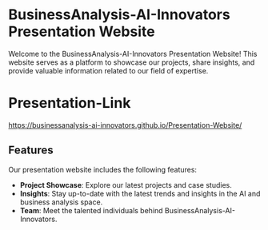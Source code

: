 # BusinessAnalysis-AI-Innovators Presentation Website

Welcome to the BusinessAnalysis-AI-Innovators Presentation Website! This website serves as a platform to showcase our projects, share insights, and provide valuable information related to our field of expertise.

# Presentation-Link
 https://businessanalysis-ai-innovators.github.io/Presentation-Website/

## Features
Our presentation website includes the following features:

- **Project Showcase**: Explore our latest projects and case studies.
- **Insights**: Stay up-to-date with the latest trends and insights in the AI and business analysis space.
- **Team**: Meet the talented individuals behind BusinessAnalysis-AI-Innovators.
